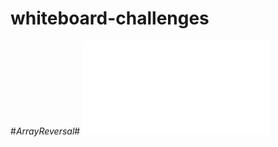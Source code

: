 # whiteboard-challenges

 #*ArrayReversal*#
![ArrayReversal](./whiteboardchallenges-1/arrReversal/README.md)